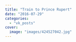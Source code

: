 ```yaml
---
title: "Train to Prince Rupert"
date: "2016-07-29"
categories: 
  - "vk_posts"
cover:
  image: "images/424527042.jpg"
---
```



